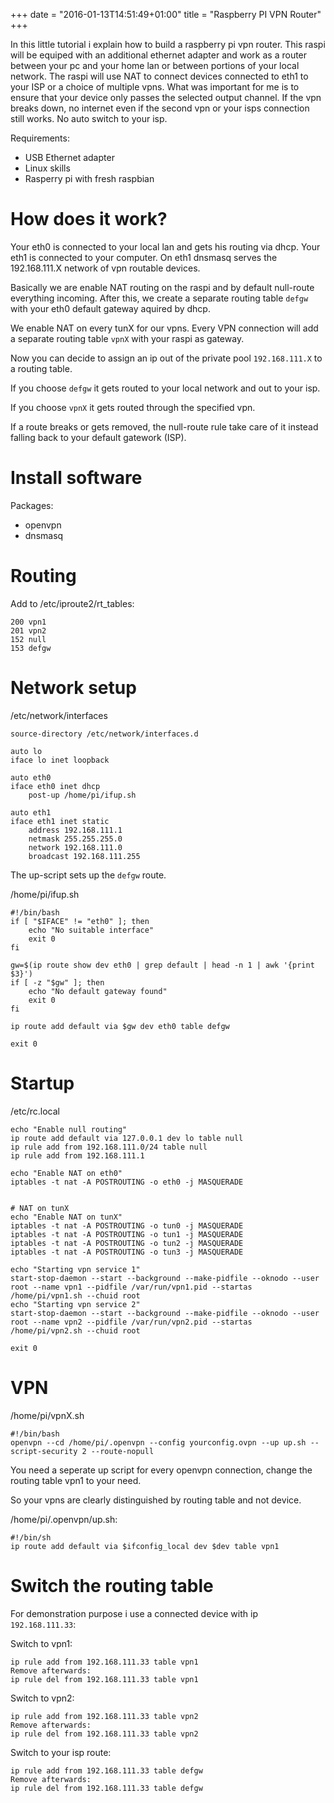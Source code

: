 +++
date = "2016-01-13T14:51:49+01:00"
title = "Raspberry PI VPN Router"
+++

In this little tutorial i explain how to build a raspberry pi vpn router.
This raspi will be equiped with an additional ethernet adapter and work as a router between your pc and your home lan or between portions of your local network.
The raspi will use NAT to connect devices connected to eth1 to your ISP or a choice of multiple vpns.
What was important for me is to ensure that your device only passes the selected output channel. If the vpn breaks down, no internet even if the second vpn or your isps connection still works. No auto switch to your isp.

Requirements:

- USB Ethernet adapter
- Linux skills
- Rasperry pi with fresh raspbian

<!--more-->

How does it work?
=================

Your eth0 is connected to your local lan and gets his routing via dhcp. Your eth1 is connected to your computer.
On eth1 dnsmasq serves the 192.168.111.X network of vpn routable devices.

Basically we are enable NAT routing on the raspi and by default null-route everything incoming.
After this, we create a separate routing table `defgw` with your eth0 default gateway aquired by dhcp.

We enable NAT on every tunX for our vpns.
Every VPN connection will add a separate routing table `vpnX` with your raspi as gateway.

Now you can decide to assign an ip out of the private pool `192.168.111.X` to a routing table.

If you choose `defgw` it gets routed to your local network and out to your isp.

If you choose `vpnX` it gets routed through the specified vpn.

If a route breaks or gets removed, the null-route rule take care of it instead falling back to your default gatework (ISP).

Install software
========================

Packages:

- openvpn
- dnsmasq

Routing
=======

Add to /etc/iproute2/rt_tables:
```
200 vpn1
201 vpn2
152 null
153 defgw
```

Network setup
=============

/etc/network/interfaces
```
source-directory /etc/network/interfaces.d

auto lo
iface lo inet loopback

auto eth0
iface eth0 inet dhcp
    post-up /home/pi/ifup.sh

auto eth1
iface eth1 inet static
    address 192.168.111.1
    netmask 255.255.255.0
    network 192.168.111.0
    broadcast 192.168.111.255
```

The up-script sets up the `defgw` route.

 /home/pi/ifup.sh
```
#!/bin/bash
if [ "$IFACE" != "eth0" ]; then
    echo "No suitable interface"
    exit 0
fi

gw=$(ip route show dev eth0 | grep default | head -n 1 | awk '{print $3}')
if [ -z "$gw" ]; then
    echo "No default gateway found"
    exit 0
fi

ip route add default via $gw dev eth0 table defgw

exit 0
```

Startup
=======

/etc/rc.local
```
echo "Enable null routing"
ip route add default via 127.0.0.1 dev lo table null
ip rule add from 192.168.111.0/24 table null
ip rule add from 192.168.111.1

echo "Enable NAT on eth0"
iptables -t nat -A POSTROUTING -o eth0 -j MASQUERADE


# NAT on tunX
echo "Enable NAT on tunX"
iptables -t nat -A POSTROUTING -o tun0 -j MASQUERADE
iptables -t nat -A POSTROUTING -o tun1 -j MASQUERADE
iptables -t nat -A POSTROUTING -o tun2 -j MASQUERADE
iptables -t nat -A POSTROUTING -o tun3 -j MASQUERADE

echo "Starting vpn service 1"
start-stop-daemon --start --background --make-pidfile --oknodo --user root --name vpn1 --pidfile /var/run/vpn1.pid --startas /home/pi/vpn1.sh --chuid root 
echo "Starting vpn service 2"
start-stop-daemon --start --background --make-pidfile --oknodo --user root --name vpn2 --pidfile /var/run/vpn2.pid --startas /home/pi/vpn2.sh --chuid root

exit 0
```

VPN
=====

/home/pi/vpnX.sh
```
#!/bin/bash
openvpn --cd /home/pi/.openvpn --config yourconfig.ovpn --up up.sh --script-security 2 --route-nopull
```

You need a seperate up script for every openvpn connection, change the routing table vpn1 to your need.

So your vpns are clearly distinguished by routing table and not device.

/home/pi/.openvpn/up.sh:
```
#!/bin/sh
ip route add default via $ifconfig_local dev $dev table vpn1
```

Switch the routing table
========================

For demonstration purpose i use a connected device with ip `192.168.111.33`:

Switch to vpn1:
```
ip rule add from 192.168.111.33 table vpn1
Remove afterwards:
ip rule del from 192.168.111.33 table vpn1
```

Switch to vpn2:
```
ip rule add from 192.168.111.33 table vpn2
Remove afterwards:
ip rule del from 192.168.111.33 table vpn2
```

Switch to your isp route:
```
ip rule add from 192.168.111.33 table defgw
Remove afterwards:
ip rule del from 192.168.111.33 table defgw
```
